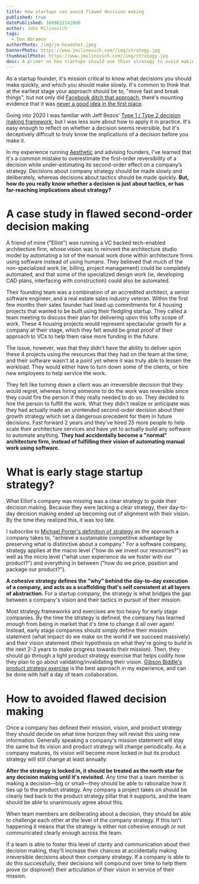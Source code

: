```yaml
---
title: How startups can avoid flawed decision making
published: true
datePublished: 1609622242000
author: John Milinovich
tags:
  - Dan Abramov
authorPhoto: /img/jm-headshot.jpeg
bannerPhoto: https://www.jmilinovich.com//img/strategy.jpg
thumbnailPhoto: https://www.jmilinovich.com//img/strategy.jpg
desc: A primer on how startups should use thier strategy to avoid making bad decisions.
---
```

As a startup founder, it's mission critical to know what decisions you should make quickly, and which you should make slowly. It's common to think that at the earliest stage your approach should be to, "move fast and break things", but not only did [Facebook ditch that approach](https://mashable.com/2014/04/30/facebooks-new-mantra-move-fast-with-stability/), there's mounting evidence that it was [never a good idea in the first place](https://hbr.org/2019/12/why-move-fast-and-break-things-doesnt-work-anymore).

Going into 2020 I was familiar with Jeff Bezos' [Type 1 / Type 2 decision making framework](https://www.entrepreneur.com/article/328284), but I was less sure about how to apply it in practice. It's easy enough to reflect on whether a decision seems reversible, but it's deceptively difficult to truly know the implications of a decision before you make it.

In my experience running [Aesthetic](http://aesthetic.com/) and advising founders, I've learned that it's a common mistake to overestimate the first-order reversibility of a decision while under-estimating its second-order effect on a company’s strategy. Decisions about company strategy should be made slowly and deliberately, whereas decisions about tactics should be made quickly. **But, how do you really know whether a decision is just about tactics, or has far-reaching implications about strategy?**

# A case study in flawed second-order decision making
A friend of mine ("Elliot") was running a VC backed tech-enabled architecture firm, whose vision was to reinvent the architecture studio model by automating a lot of the manual work done within architecture firms using software instead of using humans. They believed that much of the non-specialized work (ie, billing, project management) could be completely automated, and that some of the specialized design work (ie, developing CAD plans, interfacing with construction) could also be automated.

Their founding team was a combination of an accredited architect, a senior software engineer, and a real estate sales industry veteran. Within the first few months their sales founder had lined up commitments for 4 housing projects that wanted to be built using their fledgling startup. They called a team meeting to discuss their plan for delivering upon this lofty scope of work. These 4 housing projects would represent spectacular growth for a company at their stage, which they felt would be great proof of their approach to VCs to help them raise more funding in the future.

The issue, however, was that they didn't have the ability to deliver upon these 4 projects using the resources that they had on the team at the time, and their software wasn't at a point yet where it was truly able to lessen the workload. They would either have to turn down some of the clients, or hire new employees to help service the work.

They felt like turning down a client was an irreversible decision that they would regret, whereas hiring someone to do the work was reversible since they could fire the person if they really needed to do so. They decided to hire the person to fulfill the work. What they didn't realize or anticipate was they had actually made an unintended second-order decision about their growth strategy which set a dangerous precedent for them in future decisions. Fast forward 2 years and they've hired 25 more people to help scale their architecture services and have yet to actually build any software to automate anything. **They had accidentally become a "normal" architecture firm, instead of fulfilling their vision of automating manual work using software.**

# What is early stage startup strategy?
What Elliot's company was missing was a clear strategy to guide their decision making. Because they were lacking a clear strategy, their day-to-day decision making ended up becoming out of alignment with their vision. By the time they realized this, it was too late.

I subscribe to [Michael Porter's definition of strategy](https://orion2020.org/archivo/pensamiento_estrategico/01_1_whatsstrategy.pdf) as the approach a company takes to, "achieve a sustainable competitive advantage by preserving what is distinctive about a company." For a software company, strategy applies at the macro level ("how do we invest our resources?") as well as the micro level ("what user experience do we foster with our product?") and everything in between ("how do we price, position and package our product?").

**A cohesive strategy defines the "why" behind the day-to-day execution of a company, and acts as a scaffolding that's self consistent at all layers of abstraction.** For a startup company, the strategy is what bridges the gap between a company's vision and their tactics in pursuit of their mission. 

Most strategy frameworks and exercises are too heavy for early stage companies. By the time the strategy is defined, the company has learned enough from being in market that it's time to change it all over again! Instead, early stage companies should simply define their mission statement (what impact do we make on the world if we succeed massively) and their vision statement (their hypothesis on what they're going to build in the next 2-3 years to make progress towards their mission). Then, they should go through a light product strategy exercise that helps codify how they plan to go about validating/invalidating their vision. [Gibson Biddle's product strategy exercise](https://medium.com/@gibsonbiddle/intro-to-product-strategy-60bdf72b17e3) is the best approach in my experience, and can be done with half a day of team collaboration.

# How to avoided flawed decision making
Once a company has defined their mission, vision, and product strategy they should decide on what time horizon they will revisit this using new information. Generally speaking a company's mission statement will stay the same but its vision and product strategy will change periodically. As a company matures, its vision will become more locked in but its product strategy will still change at least annually.

**After the strategy is locked in, it should be treated as the north star for any decision making until it's revisited.** Any time that a team member is making a decision—big or small—they should be able to rationalize how it ties up to the product strategy. Any company a project takes on should be clearly tied back to the product strategy pillar that it supports, and the team should be able to unanimously agree about this.

When team members are deliberating about a decision, they should be able to challenge each other at the level of the company strategy. If this isn't happening it means that the strategy is either not cohesive enough or not communicated clearly enough across the team.

If a team is able to foster this level of clarity and communication about their decision making, they'll increase their chances at accidentally making irreversible decisions about their company strategy. If a company is able to do this successfully, their decisions will compound over time to help them prove (or disprove!) their articulation of their vision in service of their mission.